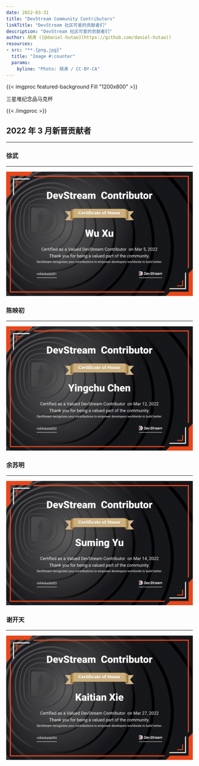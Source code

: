 ```yaml
---
date: 2022-03-31
title: "DevStream Community Contributors"
linkTitle: "DevStream 社区可爱的贡献者们"
description: "DevStream 社区可爱的贡献者们"
author: 胡涛 ([@daniel-hutao](https://github.com/daniel-hutao))
resources:
- src: "**.{png,jpg}"
  title: "Image #:counter"
  params:
    byline: "Photo: 胡涛 / CC-BY-CA"
---
```


{{< imgproc featured-background Fill "1200x800" >}}

三星堆纪念品马克杯

{{< /imgproc >}}

## 2022 年 3 月新晋贡献者

---

### 徐武

---

![](./xuwu.jpeg)

### 陈映初

---

![](./chenyingchu.jpeg)

### 余苏明

---

![](./yusuming.jpeg)

### 谢开天

---

![](./xiekaitian.jpeg)
